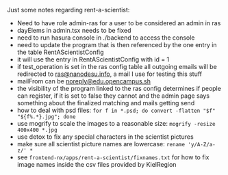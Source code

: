 Just some notes regarding rent-a-scientist:

- Need to have role admin-ras for a user to be considered an admin in ras
- dayElems in admin.tsx needs to be fixed
- need to run hasura console in ./backend to access the console
- need to update the program that is then referenced by the one entry in the table RentAScientistConfig
- it will use the entry in RentAScientistConfig with id = 1
- if test_operation is set in the ras config table all outgoing emails will be redirected to ras@nanodesu.info, a mail I use for testing this stuff
- mailFrom can be noreply@edu.opencampus.sh
- the visibility of the program linked to the ras config determines if people can register, if it is set to false they cannot and the admin page says something about the finalized matching and mails getting send
- how to deal with psd files: `for f in *.psd; do convert -flatten "$f" "${f%.*}.jpg"; done`
- use mogrify to scale the images to a reasonable size: `mogrify -resize 400x400 *.jpg`
- use detox to fix any special characters in the scientist pictures
- make sure all scientist picture names are lowercase: `rename 'y/A-Z/a-z/' *`
- see `frontend-nx/apps/rent-a-scientist/fixnames.txt` for how to fix image names inside the csv files provided by KielRegion
